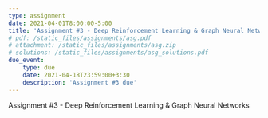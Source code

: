 ```yaml
---
type: assignment
date: 2021-04-01T8:00:00-5:00
title: 'Assignment #3 - Deep Reinforcement Learning & Graph Neural Networks'
# pdf: /static_files/assignments/asg.pdf
# attachment: /static_files/assignments/asg.zip
# solutions: /static_files/assignments/asg_solutions.pdf
due_event: 
    type: due
    date: 2021-04-18T23:59:00+3:30
    description: 'Assignment #3 due'
---
```

Assignment #3 - Deep Reinforcement Learning & Graph Neural Networks

